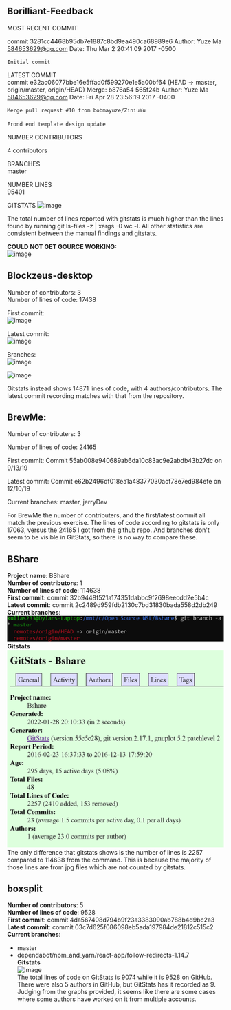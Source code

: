 ## Borilliant-Feedback
MOST RECENT COMMIT<br>

commit 3281cc4468b95db7e1887c8bd9ea490ca68989e6
Author: Yuze Ma <584653629@qq.com>
Date:   Thu Mar 2 20:41:09 2017 -0500

    Initial commit

LATEST COMMIT<br>
commit e32ac06077bbe16e5ffad0f599270e1e5a00bf64 (HEAD -> master, origin/master, origin/HEAD)
Merge: b876a54 565f24b
Author: Yuze Ma <584653629@qq.com>
Date:   Fri Apr 28 23:56:19 2017 -0400

    Merge pull request #10 from bobmayuze/ZiniuYu

    Frond end template design update

NUMBER CONTRIBUTORS

4 contributors

BRANCHES<br>
master

NUMBER LINES<br>
95401

GITSTATS
![image](https://user-images.githubusercontent.com/48782723/151601680-4e8bfec0-595f-460c-b503-47882b395ed3.png)

The total number of lines reported with gitstats is much higher than the lines found by running git ls-files -z | xargs -0 wc -l. All other statistics are consistent between the manual findings and gitstats.

**COULD NOT GET GOURCE WORKING:**<br>
![image](https://user-images.githubusercontent.com/48782723/151603899-dcdd4d71-3667-4bec-ad2c-208747c3eb02.png)



## Blockzeus-desktop
Number of contributors: 3
<br>
Number of lines of code: 17438

First commit:<br>
![image](https://user-images.githubusercontent.com/60018973/151598504-2c70522b-8b93-4e63-bdcb-1a2fffaac15d.png)

Latest commit:<br>
![image](https://user-images.githubusercontent.com/60018973/151598653-a623cd6a-bc83-4d8c-9902-b1ca7c18093d.png)

Branches:<br>
![image](https://user-images.githubusercontent.com/60018973/151598735-b770752a-280f-4f66-9c41-a3646c31b497.png)

![image](https://user-images.githubusercontent.com/60018973/151603164-b1be4068-4e11-426e-a8c9-bcc3b3cb6d63.png)

Gitstats instead shows 14871 lines of code, with 4 authors/contributors. The latest commit recording matches with that from the repository.


## BrewMe:

Number of contributers: 3

Number of lines of code: 24165

First commit: Commit 55ab008e940689ab6da10c83ac9e2abdb43b27dc on 9/13/19

Latest commit: Commit e62b2496df018ea1a48377030acf78e7ed984efe on 12/10/19

Current branches: master, jerryDev

For BrewMe the number of contributers, and the first/latest commit all match the previous exercise. The lines of code according to gitstats is only 17063, versus the 24165 I got from the github repo. And branches don't seem to be visible in GitStats, so there is no way to compare these.




## BShare
**Project name**: BShare  
**Number of contributors**: 1  
**Number of lines of code**: 114638  
**First commit**: commit 32b9448f521a174351dabbc9f2698eecdd2e5b4c  
**Latest commit**: commit 2c2489d959fdb2130c7bd31830bada558d2db249  
**Current branches**:  
![image](https://raw.githubusercontent.com/Kullas233/oss-repo-template/master/labs/lab-03/images/branches.png)  
**Gitstats**  
![image](https://raw.githubusercontent.com/Kullas233/oss-repo-template/master/labs/lab-03/images/gitstats.png)  
The only difference that gitstats shows is the number of lines is 2257 compared to 114638 from the command. This is because the majority of those lines are from jpg files which are not counted by gitstats.


  
## boxsplit  
**Number of contributors**: 5  
**Number of lines of code**: 9528  
**First commit**: commit 4da567408d794b9f23a3383090ab788b4d9bc2a3  
**Latest commit**: commit 03c7d625f086098eb5ada197984de21812c515c2  
**Current branches**:
* master  
* dependabot/npm_and_yarn/react-app/follow-redirects-1.14.7  
**Gitstats**  
![image](https://user-images.githubusercontent.com/60198697/151603077-41a2c1dd-c44a-423c-98d8-6288467baea5.png)  
The total lines of code on GitStats is 9074 while it is 9528 on GitHub. There were also 5 authors in GitHub, but GitStats has it recorded as 9. Judging from the graphs provided, it seems like there are some cases where some authors have worked on it from multiple accounts.  



